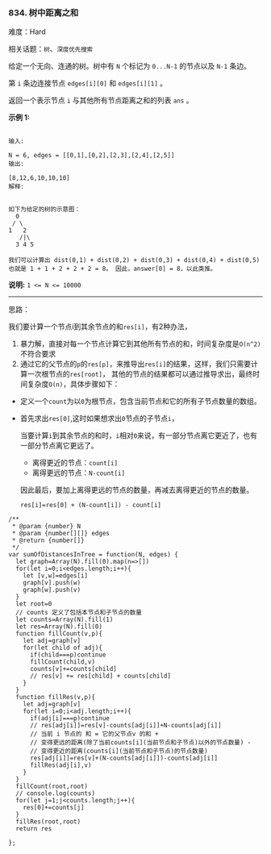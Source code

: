 ### 834. 树中距离之和

难度：Hard

相关话题：`树`、`深度优先搜索`

给定一个无向、连通的树。树中有  `N`  个标记为  `0...N-1`  的节点以及  `N-1` 条边。



第  `i`  条边连接节点 `edges[i][0]`  和  `edges[i][1]` 。



返回一个表示节点  `i`  与其他所有节点距离之和的列表  `ans` 。



**示例 1:** 



```

输入:

N = 6, edges = [[0,1],[0,2],[2,3],[2,4],[2,5]]
输出:

[8,12,6,10,10,10]
解释:


如下为给定的树的示意图：
  0
 / \
1   2
   /|\
  3 4 5

我们可以计算出 dist(0,1) + dist(0,2) + dist(0,3) + dist(0,4) + dist(0,5) 
也就是 1 + 1 + 2 + 2 + 2 = 8。 因此，answer[0] = 8，以此类推。
```


**说明:**  `1 <= N <= 10000` 




-----

思路：

我们要计算一个节点i到其余节点的和`res[i]`，有2种办法，

1. 暴力解，直接对每一个节点计算它到其他所有节点的和，时间复杂度是`O(n^2)`不符合要求
2. 通过它的父节点的`p`的`res[p]`，来推导出`res[i]`的结果，这样，我们只需要计算一次根节点的`res[root]`，
其他的节点的结果都可以通过推导求出，最终时间复杂度`O(n)`，具体步骤如下：

* 定义一个`count`为以`0`为根节点，包含当前节点和它的所有子节点数量的数组。
* 首先求出`res[0]`,这时如果想求出`0`节点的子节点`i`，

    当要计算`i`到其余节点的和时，`i`相对`0`来说，有一部分节点离它更近了，也有一部分节点离它更远了。
    
    * 离得更近的节点：`count[i]`
    * 离得更远的节点：`N-count[i]`
    
    因此最后，要加上离得更远的节点的数量，再减去离得更近的节点的数量。
    
    `res[i]=res[0] + (N-count[i]) - count[i]`
    
```
/**
 * @param {number} N
 * @param {number[][]} edges
 * @return {number[]}
 */
var sumOfDistancesInTree = function(N, edges) {
  let graph=Array(N).fill(0).map(n=>[])
  for(let i=0;i<edges.length;i++){
    let [v,w]=edges[i]
    graph[v].push(w)
    graph[w].push(v)
  }
  let root=0
  // counts 定义了包括本节点和子节点的数量
  let counts=Array(N).fill(1)
  let res=Array(N).fill(0)
  function fillCount(v,p){
    let adj=graph[v]
    for(let child of adj){
      if(child===p)continue
      fillCount(child,v)
      counts[v]+=counts[child]
      // res[v] += res[child] + counts[child]
    }
  }
  function fillRes(v,p){
    let adj=graph[v]
    for(let i=0;i<adj.length;i++){
      if(adj[i]===p)continue
      // res[adj[i]]=res[v]-counts[adj[i]]+N-counts[adj[i]]
      // 当前 i 节点的 和 = 它的父节点v 的和 + 
      // 变得更远的距离(除了当前counts[i](当前节点和子节点)以外的节点数量) - 
      // 变得更近的距离(counts[i](当前节点和子节点)的节点数量)
      res[adj[i]]=res[v]+(N-counts[adj[i]])-counts[adj[i]]
      fillRes(adj[i],v)
    }
  }
  fillCount(root,root)
  // console.log(counts)
  for(let j=1;j<counts.length;j++){
    res[0]+=counts[j]
  }
  fillRes(root,root)
  return res

};
```

